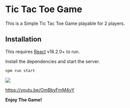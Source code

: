 # Tic Tac Toe Game

This is a Simple Tic Tac Toe Game playable for 2 players.

## Installation

This requires [React](https://reactjs.org/) v18.2.0+ to run.

Install the dependencies and start the server.

```sh
npm run start
```

[![](https://markdown-videos.deta.dev/youtube/OmBbyFmM4yY/maxresdefault.jpg)](https://youtu.be/OmBbyFmM4yY)

https://youtu.be/OmBbyFmM4yY

**Enjoy The Game!**
